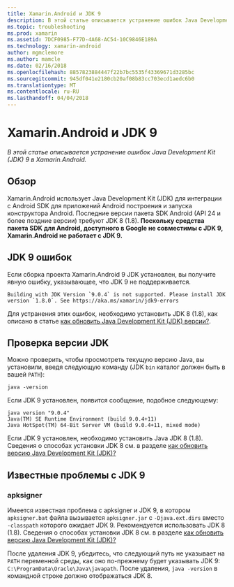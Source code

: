 ```yaml
---
title: Xamarin.Android и JDK 9
description: В этой статье описывается устранение ошибок Java Development Kit (JDK) 9 в Xamarin.Android.
ms.topic: troubleshooting
ms.prod: xamarin
ms.assetid: 7DCF0985-F77D-4A68-AC54-10C9846E189A
ms.technology: xamarin-android
author: mgmclemore
ms.author: mamcle
ms.date: 02/16/2018
ms.openlocfilehash: 8857823884447f22b7bc5535f43369671d3285bc
ms.sourcegitcommit: 945df041e2180cb20af08b83cc703ecd1aedc6b0
ms.translationtype: MT
ms.contentlocale: ru-RU
ms.lasthandoff: 04/04/2018
---
```

# <a name="xamarinandroid-and-jdk-9"></a>Xamarin.Android и JDK 9

_В этой статье описывается устранение ошибок Java Development Kit (JDK) 9 в Xamarin.Android._


## <a name="overview"></a>Обзор

Xamarin.Android использует Java Development Kit (JDK) для интеграции с Android SDK для приложений Android построения и запуска конструктора Android. Последние версии пакета SDK Android (API 24 и более поздние версии) требуют JDK 8 (1.8). **Поскольку средства пакета SDK для Android, доступного в Google не совместимы с JDK 9, Xamarin.Android не работает с JDK 9.**

## <a name="jdk-9-errors"></a>JDK 9 ошибок

Если сборка проекта Xamarin.Android 9 JDK установлен, вы получите явную ошибку, указывающее, что JDK 9 не поддерживается.

```shell
Building with JDK Version `9.0.4` is not supported. Please install JDK version `1.8.0`. See https://aka.ms/xamarin/jdk9-errors  
```

Для устранения этих ошибок, необходимо установить JDK 8 (1.8), как описано в статье [как обновить Java Development Kit (JDK) версии?](~/android/troubleshooting/questions/update-jdk.md).


## <a name="checking-the-jdk-version"></a>Проверка версии JDK

Можно проверить, чтобы просмотреть текущую версию Java, вы установили, введя следующую команду (JDK `bin` каталог должен быть в вашей `PATH`):

```shell
java -version
```

Если JDK 9 установлен, появится сообщение, подобное следующему:

```shell
java version "9.0.4"
Java(TM) SE Runtime Environment (build 9.0.4+11)
Java HotSpot(TM) 64-Bit Server VM (build 9.0.4+11, mixed mode)
```

Если JDK 9 установлен, необходимо установить Java JDK 8 (1.8). Сведения о способах установки JDK 8 см. в разделе [как обновить версию Java Development Kit (JDK)?](~/android/troubleshooting/questions/update-jdk.md)

## <a name="known-issues-with-jdk-9"></a>Известные проблемы с JDK 9

### <a name="apksigner"></a>apksigner

Имеется известная проблема с apksigner и JDK 9, в котором `apksigner.bat` файла вызывается `apksigner.jar` с `-Djava.ext.dirs` вместо `-classpath` которого ожидает JDK 9. Рекомендуется использовать JDK 8 (1.8). Сведения о способах установки JDK 8 см. в разделе [как обновить версию Java Development Kit (JDK)?](~/android/troubleshooting/questions/update-jdk.md)

После удаления JDK 9, убедитесь, что следующий путь не указывает на `PATH` переменной среды, как оно по-прежнему будет указывать JDK 9: `C:\ProgramData\Oracle\Java\javapath`. После удаления, `java -version` в командной строке должно отображаться JDK 8.
